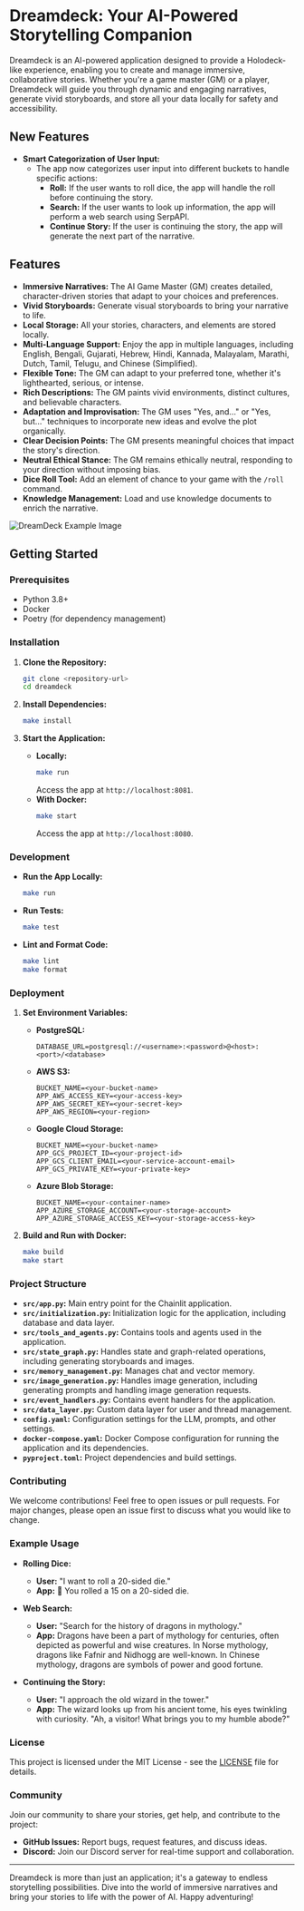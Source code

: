 # Dreamdeck: Your AI-Powered Storytelling Companion

Dreamdeck is an AI-powered application designed to provide a Holodeck-like experience, enabling you to create and manage immersive, collaborative stories. Whether you're a game master (GM) or a player, Dreamdeck will guide you through dynamic and engaging narratives, generate vivid storyboards, and store all your data locally for safety and accessibility.

## New Features

- **Smart Categorization of User Input:**
  - The app now categorizes user input into different buckets to handle specific actions:
    - **Roll:** If the user wants to roll dice, the app will handle the roll before continuing the story.
    - **Search:** If the user wants to look up information, the app will perform a web search using SerpAPI.
    - **Continue Story:** If the user is continuing the story, the app will generate the next part of the narrative.

## Features

- **Immersive Narratives:** The AI Game Master (GM) creates detailed, character-driven stories that adapt to your choices and preferences.
- **Vivid Storyboards:** Generate visual storyboards to bring your narrative to life.
- **Local Storage:** All your stories, characters, and elements are stored locally.
- **Multi-Language Support:** Enjoy the app in multiple languages, including English, Bengali, Gujarati, Hebrew, Hindi, Kannada, Malayalam, Marathi, Dutch, Tamil, Telugu, and Chinese (Simplified).
- **Flexible Tone:** The GM can adapt to your preferred tone, whether it's lighthearted, serious, or intense.
- **Rich Descriptions:** The GM paints vivid environments, distinct cultures, and believable characters.
- **Adaptation and Improvisation:** The GM uses "Yes, and…" or "Yes, but…" techniques to incorporate new ideas and evolve the plot organically.
- **Clear Decision Points:** The GM presents meaningful choices that impact the story's direction.
- **Neutral Ethical Stance:** The GM remains ethically neutral, responding to your direction without imposing bias.
- **Dice Roll Tool:** Add an element of chance to your game with the `/roll` command.
- **Knowledge Management:** Load and use knowledge documents to enrich the narrative.

<img src="images/dreamdeck-demo-1.png" alt="DreamDeck Example Image" class="inline"/>

## Getting Started

### Prerequisites

- Python 3.8+
- Docker
- Poetry (for dependency management)

### Installation

1. **Clone the Repository:**
   ```sh
   git clone <repository-url>
   cd dreamdeck
   ```

2. **Install Dependencies:**
   ```sh
   make install
   ```

3. **Start the Application:**
   - **Locally:**
     ```sh
     make run
     ```
     Access the app at `http://localhost:8081`.
   - **With Docker:**
     ```sh
     make start
     ```
     Access the app at `http://localhost:8080`.

### Development

- **Run the App Locally:**
  ```sh
  make run
  ```

- **Run Tests:**
  ```sh
  make test
  ```

- **Lint and Format Code:**
  ```sh
  make lint
  make format
  ```

### Deployment

1. **Set Environment Variables:**
   - **PostgreSQL:**
     ```env
     DATABASE_URL=postgresql://<username>:<password>@<host>:<port>/<database>
     ```
   - **AWS S3:**
     ```env
     BUCKET_NAME=<your-bucket-name>
     APP_AWS_ACCESS_KEY=<your-access-key>
     APP_AWS_SECRET_KEY=<your-secret-key>
     APP_AWS_REGION=<your-region>
     ```
   - **Google Cloud Storage:**
     ```env
     BUCKET_NAME=<your-bucket-name>
     APP_GCS_PROJECT_ID=<your-project-id>
     APP_GCS_CLIENT_EMAIL=<your-service-account-email>
     APP_GCS_PRIVATE_KEY=<your-private-key>
     ```
   - **Azure Blob Storage:**
     ```env
     BUCKET_NAME=<your-container-name>
     APP_AZURE_STORAGE_ACCOUNT=<your-storage-account>
     APP_AZURE_STORAGE_ACCESS_KEY=<your-storage-access-key>
     ```

2. **Build and Run with Docker:**
   ```sh
   make build
   make start
   ```

### Project Structure

- **`src/app.py`:** Main entry point for the Chainlit application.
- **`src/initialization.py`:** Initialization logic for the application, including database and data layer.
- **`src/tools_and_agents.py`:** Contains tools and agents used in the application.
- **`src/state_graph.py`:** Handles state and graph-related operations, including generating storyboards and images.
- **`src/memory_management.py`:** Manages chat and vector memory.
- **`src/image_generation.py`:** Handles image generation, including generating prompts and handling image generation requests.
- **`src/event_handlers.py`:** Contains event handlers for the application.
- **`src/data_layer.py`:** Custom data layer for user and thread management.
- **`config.yaml`:** Configuration settings for the LLM, prompts, and other settings.
- **`docker-compose.yaml`:** Docker Compose configuration for running the application and its dependencies.
- **`pyproject.toml`:** Project dependencies and build settings.

### Contributing

We welcome contributions! Feel free to open issues or pull requests. For major changes, please open an issue first to discuss what you would like to change.

### Example Usage

- **Rolling Dice:**
  - **User:** "I want to roll a 20-sided die."
  - **App:** 🎲 You rolled a 15 on a 20-sided die.

- **Web Search:**
  - **User:** "Search for the history of dragons in mythology."
  - **App:** Dragons have been a part of mythology for centuries, often depicted as powerful and wise creatures. In Norse mythology, dragons like Fafnir and Nidhogg are well-known. In Chinese mythology, dragons are symbols of power and good fortune.

- **Continuing the Story:**
  - **User:** "I approach the old wizard in the tower."
  - **App:** The wizard looks up from his ancient tome, his eyes twinkling with curiosity. "Ah, a visitor! What brings you to my humble abode?"

### License

This project is licensed under the MIT License - see the [LICENSE](LICENSE) file for details.

### Community

Join our community to share your stories, get help, and contribute to the project:
- **GitHub Issues:** Report bugs, request features, and discuss ideas.
- **Discord:** Join our Discord server for real-time support and collaboration.

---

Dreamdeck is more than just an application; it's a gateway to endless storytelling possibilities. Dive into the world of immersive narratives and bring your stories to life with the power of AI. Happy adventuring!
